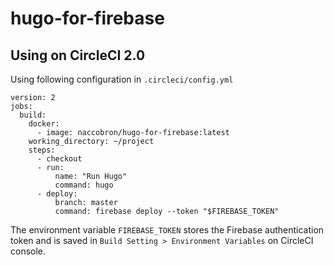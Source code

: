 # hugo-for-firebase 

## Using on CircleCI 2.0

Using following configuration in `.circleci/config.yml `

```
version: 2
jobs:
  build:
    docker:
      - image: naccobron/hugo-for-firebase:latest
    working_directory: ~/project
    steps:
      - checkout
      - run:
          name: "Run Hugo"
          command: hugo
      - deploy:
          branch: master
          command: firebase deploy --token "$FIREBASE_TOKEN"
```
The environment variable `FIREBASE_TOKEN` stores the Firebase authentication token and is saved in `Build Setting > Environment Variables` on CircleCI console.